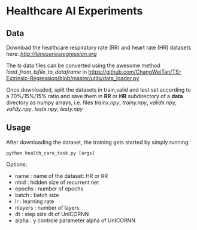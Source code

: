 # Healthcare AI Experiments

## Data
Download the healthcare respiratory rate (RR) and heart rate (HR) datasets here: *http://timeseriesregression.org*

The *ts* data files can be converted using the awesome method *load_from_tsfile_to_dataframe* in https://github.com/ChangWeiTan/TS-Extrinsic-Regression/blob/master/utils/data_loader.py


Once downloaded, split the datasets in train,valid and test set according to a 70%/15%/15% ratio and save them
in **RR** or **HR** subdirectory of a **data** directory as numpy arrays, i.e. files
*trainx.npy*, *trainy.npy*, *validx.npy*, *validy.npy*, *testx.npy*, *testy.npy*
## Usage
After downloading the dataset, the training gets started by simply running:
```
python health_care_task.py [args]
```

Options:
- name : name of the dataset: HR or RR
- nhid : hidden size of recurrent net
- epochs : number of epochs
- batch : batch size
- lr : learning rate
- nlayers : number of layers
- dt : step size dt of UnICORNN
- alpha : y controle parameter alpha of UnICORNN
